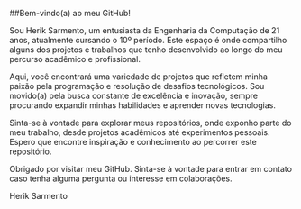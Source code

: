 ##Bem-vindo(a) ao meu GitHub!

Sou Herik Sarmento, um entusiasta da Engenharia da Computação de 21 anos, atualmente cursando o 10º período. Este espaço é onde compartilho alguns dos projetos e trabalhos que tenho desenvolvido ao longo do meu percurso acadêmico e profissional.

Aqui, você encontrará uma variedade de projetos que refletem minha paixão pela programação e resolução de desafios tecnológicos. Sou movido(a) pela busca constante de excelência e inovação, sempre procurando expandir minhas habilidades e aprender novas tecnologias.

Sinta-se à vontade para explorar meus repositórios, onde exponho parte do meu trabalho, desde projetos acadêmicos até experimentos pessoais. Espero que encontre inspiração e conhecimento ao percorrer este repositório.

Obrigado por visitar meu GitHub. Sinta-se à vontade para entrar em contato caso tenha alguma pergunta ou interesse em colaborações.

Herik Sarmento
